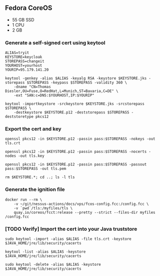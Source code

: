 ## Fedora CoreOS

* 55 GB SSD
* 1 CPU
* 2 GB 

### Generate a self-signed cert using keytool

```
ALIAS=tryit
KEYSTORE=keycloak
STOREPASS=changeit
YOURHOST=yourhost
YOURIP=95.179.141.20

keytool -genkey -alias $ALIAS -keyalg RSA -keystore $KEYSTORE.jks -storepass $STOREPASS -keypass $STOREPASS -validity 360 \
    -dname "CN=Thomas Diesler,OU=Fuse,O=RedHat,L=Munich,ST=Bavaria,C=DE" \
    -ext "SAN:c=DNS:$YOURHOST,IP:$YOURIP"
    
keytool -importkeystore -srckeystore $KEYSTORE.jks -srcstorepass $STOREPASS \
    -destkeystore $KEYSTORE.p12 -deststorepass $STOREPASS -deststoretype pkcs12
```

### Export the cert and key

```
openssl pkcs12 -in $KEYSTORE.p12 -passin pass:$STOREPASS -nokeys -out tls.crt

openssl pkcs12 -in $KEYSTORE.p12 -passin pass:$STOREPASS -nocerts -nodes -out tls.key

openssl pkcs12 -in $KEYSTORE.p12 -passin pass:$STOREPASS -passout pass:$STOREPASS -out tls.pem

rm $KEYSTORE.*; cd ..; ls -l tls
```

### Generate the ignition file

```
docker run --rm \
    -v ~/git/nessus-actions/docs/vps/fcos-config.fcc:/config.fcc \
    -v `pwd`/tls:/myfiles/tls \
    quay.io/coreos/fcct:release --pretty --strict --files-dir myfiles /config.fcc
```

### [TODO Verify] Import the cert into your Java truststore

```
sudo keytool -import -alias $ALIAS -file tls.crt -keystore $JAVA_HOME/jre/lib/security/cacerts

keytool -list -alias $ALIAS -keystore $JAVA_HOME/jre/lib/security/cacerts

sudo keytool -delete -alias $ALIAS -keystore $JAVA_HOME/jre/lib/security/cacerts
```


